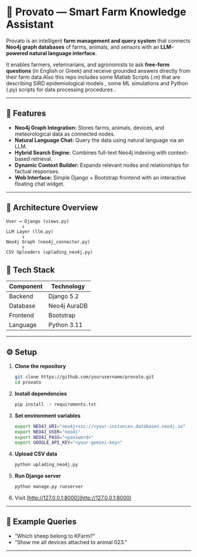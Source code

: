 # 🐑 Provato — Smart Farm Knowledge Assistant

Provato is an intelligent **farm management and query system** that connects **Neo4j graph databases** of farms, animals, and sensors with an **LLM-powered natural language interface**.  

It enables farmers, veterinarians, and agronomists to ask **free-form questions** (in English or Greek) and receive grounded answers directly from their farm data.Also this repo includes some Matlab Scripts (.m) that are describing SIRD epidemiological models , some ML simulations and  Python (.py) scripts for data processing procedures .

---

## 🚀 Features

- **Neo4j Graph Integration:** Stores farms, animals, devices, and meteorological data as connected nodes.  
- **Natural Language Chat:** Query the data using natural language via an LLM.  
- **Hybrid Search Engine:** Combines full-text Neo4j indexing with context-based retrieval.  
- **Dynamic Context Builder:** Expands relevant nodes and relationships for factual responses.  
- **Web Interface:** Simple Django + Bootstrap frontend with an interactive floating chat widget.  

---

## 🧠 Architecture Overview

```
User ↔ Django (views.py)
      ↕
LLM Layer (llm.py)
      ↕
Neo4j Graph (neo4j_connector.py)
      ↕
CSV Uploaders (uplading_neo4j.py)
```

## 🧩 Tech Stack

| Component | Technology |
|------------|-------------|
| Backend | Django 5.2 |
| Database | Neo4j AuraDB |
| Frontend | Bootstrap |
| Language | Python 3.11 |

---

## ⚙️ Setup

1. **Clone the repository**
   ```bash
   git clone https://github.com/yourusername/provato.git
   cd provato
   ```

2. **Install dependencies**
   ```bash
   pip install -r requirements.txt
   ```

3. **Set environment variables**
   ```bash
   export NEO4J_URI="neo4j+ssc://<your-instance>.databases.neo4j.io"
   export NEO4J_USER="neo4j"
   export NEO4J_PASS="<password>"
   export GOOGLE_API_KEY="<your-gemini-key>"
   ```

4. **Upload CSV data**
   ```bash
   python uplading_neo4j.py
   ```

5. **Run Django server**
   ```bash
   python manage.py runserver
   ```

6. Visit [http://127.0.0.1:8000](http://127.0.0.1:8000)

---

## 💬 Example Queries

- “Which sheep belong to KFarm?”  
- “Show me all devices attached to animal 023.”  

---
